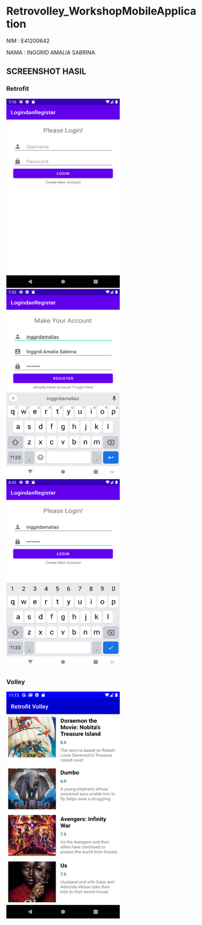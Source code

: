 # Retrovolley_WorkshopMobileApplication

NIM   : E41200642

NAMA  : INGGRID AMALIA SABRINA

<h2>SCREENSHOT HASIL</h2>
<h3>Retrofit</h3>

<img src="Screenshot/Screenshot_1637583027.png" width="300" height="500"> <img src="Screenshot/Screenshot_1637584355.png" width="300" height="500"> <img src="Screenshot/Screenshot_1637588560.png" width="300" height="500">

<h3>Volley</h3>

<img src="Screenshot/Screenshot_1637554426.png" width="300" height="600"> 
